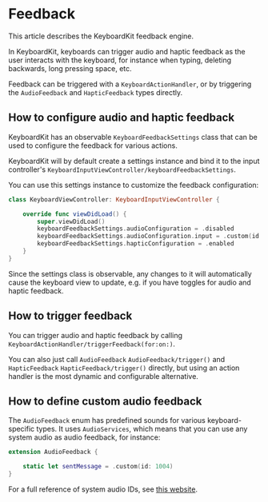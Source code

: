 # Feedback

This article describes the KeyboardKit feedback engine.

In KeyboardKit, keyboards can trigger audio and haptic feedback as the user interacts with the keyboard, for instance when typing, deleting backwards, long pressing space, etc. 

Feedback can be triggered with a ``KeyboardActionHandler``, or by triggering the ``AudioFeedback`` and ``HapticFeedback`` types directly.



## How to configure audio and haptic feedback

KeyboardKit has an observable ``KeyboardFeedbackSettings`` class that can be used to configure the feedback for various actions.

KeyboardKit will by default create a settings instance and bind it to the input controller's ``KeyboardInputViewController/keyboardFeedbackSettings``. 

You can use this settings instance to customize the feedback configuration:

```swift
class KeyboardViewController: KeyboardInputViewController {

    override func viewDidLoad() {
        super.viewDidLoad()
        keyboardFeedbackSettings.audioConfiguration = .disabled
        keyboardFeedbackSettings.audioConfiguration.input = .custom(id: 1329)
        keyboardFeedbackSettings.hapticConfiguration = .enabled
    }
}
```

Since the settings class is observable, any changes to it will automatically cause the keyboard view to update, e.g. if you have toggles for audio and haptic feedback.



## How to trigger feedback

You can trigger audio and haptic feedback by calling ``KeyboardActionHandler/triggerFeedback(for:on:)``.

You can also just call ``AudioFeedback`` ``AudioFeedback/trigger()`` and ``HapticFeedback``  ``HapticFeedback/trigger()`` directly, but using an action handler is the most dynamic and configurable alternative.



## How to define custom audio feedback

The ``AudioFeedback`` enum has predefined sounds for various keyboard-specific types. It uses `AudioServices`, which means that you can use any system audio as audio feedback, for instance:

```swift
extension AudioFeedback {

    static let sentMessage = .custom(id: 1004)
}
```

For a full reference of system audio IDs, see [this website](https://iphonedev.wiki/index.php/AudioServices).
